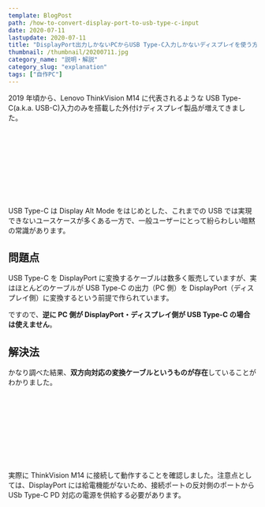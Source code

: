```yaml
---
template: BlogPost
path: /how-to-convert-display-port-to-usb-type-c-input
date: 2020-07-11
lastupdate: 2020-07-11
title: "DisplayPort出力しかないPCからUSB Type-C入力しかないディスプレイを使う方法"
thumbnail: /thumbnail/20200711.jpg
category_name: "説明・解説"
category_slug: "explanation"
tags: ["自作PC"]
---
```


2019 年頃から、Lenovo ThinkVision M14 に代表されるような USB Type-C(a.k.a. USB-C)入力のみを搭載した外付けディスプレイ製品が増えてきました。

<div class="iframely-embed"><div class="iframely-responsive" style="height: 140px; padding-bottom: 0;"><a href="https://www.amazon.co.jp/Lenovo-%25E3%2583%25AC%25E3%2583%258E%25E3%2583%259C%25E3%2583%25BB%25E3%2582%25B8%25E3%2583%25A3%25E3%2583%2591%25E3%2583%25B3-61DDUAR6JP-ThinkVision-M14/dp/B07TNNRL9F" data-iframely-url="//cdn.iframe.ly/R7uQG8K?iframe=card-small&omit_script=1"></a></div></div>

USB Type-C は Display Alt Mode をはじめとした、これまでの USB では実現できないユースケースが多くある一方で、一般ユーザーにとって紛らわしい暗黙の常識があります。

## 問題点

USB Type-C を DisplayPort に変換するケーブルは数多く販売していますが、実はほとんどのケーブルが USB Type-C の出力（PC 側）を DisplayPort（ディスプレイ側）に変換するという前提で作られています。

ですので、**逆に PC 側が DisplayPort・ディスプレイ側が USB Type-C の場合は使えません**。

## 解決法

かなり調べた結果、**双方向対応の変換ケーブルというものが存在**していることがわかりました。

<div class="iframely-embed"><div class="iframely-responsive" style="height: 140px; padding-bottom: 0;"><a href="https://www.amazon.co.jp/StarTech-com-USB-Type-C-DisplayPort-Thunderbolt/dp/B083YWGPW1" data-iframely-url="//cdn.iframe.ly/wkxVtuP?iframe=card-small&omit_script=1"></a></div></div>

実際に ThinkVision M14 に接続して動作することを確認しました。注意点としては、DisplayPort には給電機能がないため、接続ポートの反対側のポートから USb Type-C PD 対応の電源を供給する必要があります。
